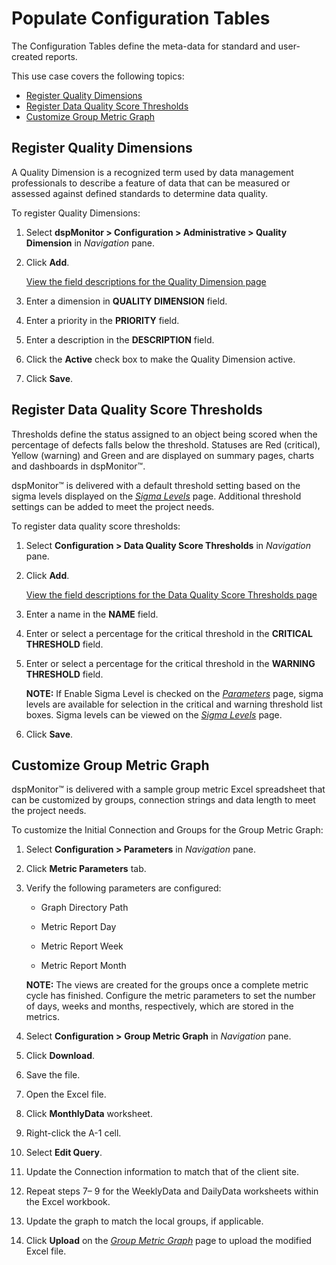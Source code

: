 # Populate Configuration Tables

The Configuration Tables define the meta-data for standard and
user-created reports.

This use case covers the following topics:

  - [Register Quality Dimensions](#Register_Quality_Dimensions)
  - [Register Data Quality Score
    Thresholds](#Register_Data_Quality_Score_Thresholds)
  - [Customize Group Metric
Graph](#Customize_Group_Metric_Graph)

## <span id="Register_Quality_Dimensions"></span>Register Quality Dimensions

A Quality Dimension is a recognized term used by data management
professionals to describe a feature of data that can be measured or
assessed against defined standards to determine data quality.

To register Quality Dimensions:

1.  Select **dspMonitor \> Configuration \> Administrative \> Quality
    Dimension** in *Navigation* pane.

2.  Click **Add**.
    
    [View the field descriptions for the Quality Dimension
    page](../Page_Desc/Quality_Dimension.htm)

3.  Enter a dimension in **QUALITY DIMENSION** field.

4.  Enter a priority in the **PRIORITY** field.

5.  Enter a description in the **DESCRIPTION** field.

6.  Click the **Active** check box to make the Quality Dimension active.

7.  Click
**Save**.

## <span id="Register_Data_Quality_Score_Thresholds"></span>Register Data Quality Score Thresholds

Thresholds define the status assigned to an object being scored when the
percentage of defects falls below the threshold. Statuses are Red
(critical), Yellow (warning) and Green and are displayed on summary
pages, charts and dashboards in dspMonitor™.

dspMonitor™ is delivered with a default threshold setting based on the
sigma levels displayed on the *[Sigma
Levels](../Page_Desc/Sigma_Levels.htm)* page. Additional threshold
settings can be added to meet the project needs.

To register data quality score thresholds:

1.  Select **Configuration \> Data Quality Score Thresholds** in
    *Navigation* pane.

2.  Click **Add**.
    
    [View the field descriptions for the Data Quality Score Thresholds
    page](DQS_Thresholds.htm)

3.  Enter a name in the **NAME** field.

4.  Enter or select a percentage for the critical threshold in the
    **CRITICAL THRESHOLD** field.

5.  Enter or select a percentage for the critical threshold in the
    **WARNING THRESHOLD** field.
    
    **NOTE:** If Enable Sigma Level is checked on the
    *[Parameters](../Page_Desc/Parameters.htm)* page, sigma levels are
    available for selection in the critical and warning threshold list
    boxes. Sigma levels can be viewed on the *[Sigma
    Levels](../Page_Desc/Sigma_Levels.htm)* page.

6.  Click
**Save**.

## <span id="Customize_Group_Metric_Graph"></span>Customize Group Metric Graph

dspMonitor™ is delivered with a sample group metric Excel spreadsheet
that can be customized by groups, connection strings and data length to
meet the project needs.

To customize the Initial Connection and Groups for the Group Metric
Graph:

1.  Select **Configuration \> Parameters** in *Navigation* pane.

2.  Click <span style="font-weight: bold;">Metric Parameters</span> tab.

3.  Verify the following parameters are configured:
    
      - Graph Directory Path
    
      - Metric Report Day
    
      - Metric Report Week
    
      - Metric Report Month
    
    **NOTE:** The views are created for the groups once a complete
    metric cycle has finished. Configure the metric parameters to set
    the number of days, weeks and months, respectively, which are stored
    in the metrics.

4.  Select **Configuration \>** **Group Metric Graph** in *Navigation*
    pane.

5.  Click **Download**.

6.  Save the file.

7.  Open the Excel file.

8.  Click **MonthlyData** worksheet.

9.  Right-click the A-1 cell.

10. Select **Edit Query**.

11. Update the Connection information to match that of the client site.

12. Repeat steps 7– 9 for the WeeklyData and DailyData worksheets within
    the Excel workbook.

13. Update the graph to match the local groups, if applicable.

14. Click **Upload** on the *[*Group Metric
    Graph*](../Page_Desc/Group_Metric_Graph.htm)* page to upload the
    modified Excel file.
